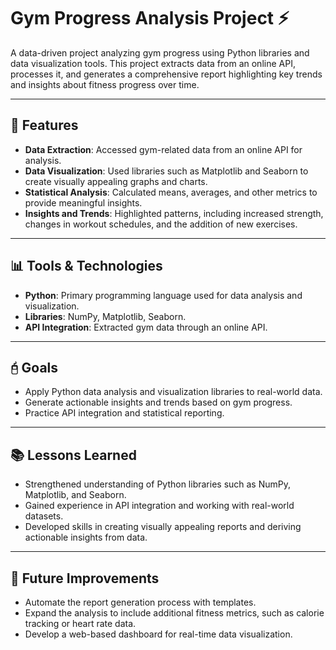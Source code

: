 # Gym Progress Analysis Project ⚡️

A data-driven project analyzing gym progress using Python libraries and data visualization tools. This project extracts data from an online API, processes it, and generates a comprehensive report highlighting key trends and insights about fitness progress over time.

---

## 🚀 Features
- **Data Extraction**: Accessed gym-related data from an online API for analysis.
- **Data Visualization**: Used libraries such as Matplotlib and Seaborn to create visually appealing graphs and charts.
- **Statistical Analysis**: Calculated means, averages, and other metrics to provide meaningful insights.
- **Insights and Trends**: Highlighted patterns, including increased strength, changes in workout schedules, and the addition of new exercises.

---

## 📊 Tools & Technologies
- **Python**: Primary programming language used for data analysis and visualization.
- **Libraries**: NumPy, Matplotlib, Seaborn.
- **API Integration**: Extracted gym data through an online API.

---

## 🖯 Goals
- Apply Python data analysis and visualization libraries to real-world data.
- Generate actionable insights and trends based on gym progress.
- Practice API integration and statistical reporting.

---

## 📚 Lessons Learned
- Strengthened understanding of Python libraries such as NumPy, Matplotlib, and Seaborn.
- Gained experience in API integration and working with real-world datasets.
- Developed skills in creating visually appealing reports and deriving actionable insights from data.

---


## 🌟 Future Improvements
- Automate the report generation process with templates.
- Expand the analysis to include additional fitness metrics, such as calorie tracking or heart rate data.
- Develop a web-based dashboard for real-time data visualization.
